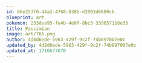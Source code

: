 ```yaml
---
id: 66e253f0-44a2-4768-838b-d2803d6880cb
blueprint: art
pokemon: 233dea95-fe4b-4e0f-8bc3-3390571b8e33
title: Passimian
image: art/766.png
author: 4d8d6ede-5963-429f-9c2f-74b897007e0c
updated_by: 4d8d6ede-5963-429f-9c2f-74b897007e0c
updated_at: 1716677670
---
```

